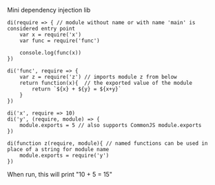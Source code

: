 Mini dependency injection lib

    di(require => { // module without name or with name 'main' is considered entry point
        var x = require('x')
        var func = require('func')

        console.log(func(x))
    })

    di('func', require => {
        var z = require('z') // imports module z from below
        return function(x){  // the exported value of the module
            return `${x} + ${y} = ${x+y}`
        }
    })

    di('x', require => 10)
    di('y', (require, module) => {
        module.exports = 5 // also supports CommonJS module.exports
    })
    
    di(function z(require, module){ // named functions can be used in place of a string for module name
        module.exports = require('y')
    })
    
When run, this will print "10 + 5 = 15"
